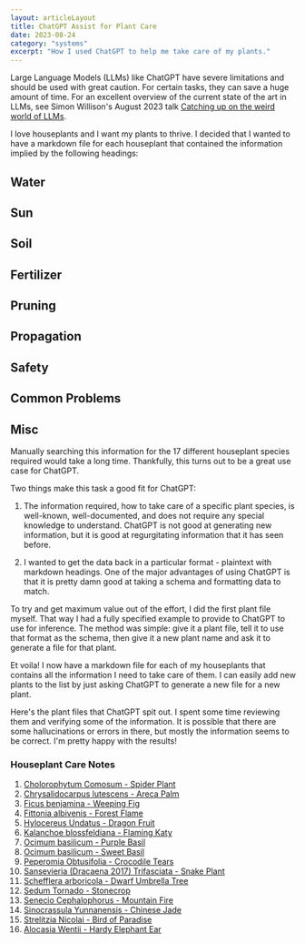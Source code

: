 ```yaml
---
layout: articleLayout
title: ChatGPT Assist for Plant Care
date: 2023-08-24
category: "systems"
excerpt: "How I used ChatGPT to help me take care of my plants."
---
```


Large Language Models (LLMs) like ChatGPT have severe limitations and should be used with great caution. For certain tasks, they can save a huge amount of time. For an excellent overview of the current state of the art in LLMs, see Simon Willison's August 2023 talk [Catching up on the weird world of LLMs](https://simonwillison.net/2023/Aug/3/weird-world-of-llms/).

I love houseplants and I want my plants to thrive. I decided that I wanted to have a markdown file for each houseplant that contained the information implied by the following headings:

## Water

## Sun

## Soil

## Fertilizer

## Pruning

## Propagation

## Safety

## Common Problems

## Misc

Manually searching this information for the 17 different houseplant species required would take a long time. Thankfully, this turns out to be a great use case for ChatGPT.

Two things make this task a good fit for ChatGPT:

1. The information required, how to take care of a specific plant species, is well-known, well-documented, and does not require any special knowledge to understand. ChatGPT is not good at generating new information, but it is good at regurgitating information that it has seen before.

2. I wanted to get the data back in a particular format - plaintext with markdown headings. One of the major advantages of using ChatGPT is that it is pretty damn good at taking a schema and formatting data to match.

To try and get maximum value out of the effort, I did the first plant file myself. That way I had a fully specified example to provide to ChatGPT to use for inference. The method was simple: give it a plant file, tell it to use that format as the schema, then give it a new plant name and ask it to generate a file for that plant.

Et voila! I now have a markdown file for each of my houseplants that contains all the information I need to take care of them. I can easily add new plants to the list by just asking ChatGPT to generate a new file for a new plant.

Here's the plant files that ChatGPT spit out. I spent some time reviewing them and verifying some of the information. It is possible that there are some hallucinations or errors in there, but mostly the information seems to be correct. I'm pretty happy with the results!

### Houseplant Care Notes

1. [Cholorophytum Comosum - Spider Plant](</blog/houseplant-care-notes/Cholorophytum Comosum - Spider Plant>)
2. [Chrysalidocarpus lutescens - Areca Palm](</blog/houseplant-care-notes/Chrysalidocarpus lutescens - Areca Palm>)
3. [Ficus benjamina - Weeping Fig](</blog/houseplant-care-notes/Ficus benjamina - Weeping Fig>)
4. [Fittonia albivenis - Forest Flame](</blog/houseplant-care-notes/Fittonia albivenis - Forest Flame>)
5. [Hylocereus Undatus - Dragon Fruit](</blog/houseplant-care-notes/Hylocereus Undatus - Dragon Fruit>)
6. [Kalanchoe blossfeldiana - Flaming Katy](</blog/houseplant-care-notes/Kalanchoe blossfeldiana - Flaming Katy>)
7. [Ocimum basilicum - Purple Basil](</blog/houseplant-care-notes/Ocimum basilicum - Purple Basil>)
8. [Ocimum basilicum - Sweet Basil](</blog/houseplant-care-notes/Ocimum basilicum - Sweet Basil>)
9. [Peperomia Obtusifolia - Crocodile Tears](</blog/houseplant-care-notes/Peperomia Obtusifolia - Crocodile Tears>)
10. [Sansevieria (Dracaena 2017) Trifasciata - Snake Plant](</blog/houseplant-care-notes/Sansevieria (Dracaena 2017) Trifasciata - Snake Plant>)
11. [Schefflera arboricola - Dwarf Umbrella Tree](</blog/houseplant-care-notes/Schefflera arboricola - Dwarf Umbrella Tree>)
12. [Sedum Tornado - Stonecrop](</blog/houseplant-care-notes/Sedum Tornado - Stonecrop>)
13. [Senecio Cephalophorus - Mountain Fire](</blog/houseplant-care-notes/Senecio Cephalophorus - Mountain Fire>)
14. [Sinocrassula Yunnanensis - Chinese Jade](</blog/houseplant-care-notes/Sinocrassula Yunnanensis - Chinese Jade>)
15. [Strelitzia Nicolai - Bird of Paradise](</blog/houseplant-care-notes/Strelitzia Nicolai - Bird of Paradise>)
16. [Alocasia Wentii - Hardy Elephant Ear](</blog/houseplant-care-notes/Alocasia Wentii - Hardy Elephant Ear>)

<!-- /files/houseplant-care-notes/Alocasia Wentii - Hardy Elephant Ear.md
/files/houseplant-care-notes/Cholorophytum Comosum - Spider Plant.md
/files/houseplant-care-notes/Chrysalidocarpus lutescens - Areca Palm.md
/files/houseplant-care-notes/Ficus benjamina - Weeping Fig.md
/files/houseplant-care-notes/Fittonia albivenis - Forest Flame.md
/files/houseplant-care-notes/Hylocereus Undatus - Dragon Fruit.md
/files/houseplant-care-notes/Kalanchoe blossfeldiana - Flaming Katy.md
/files/houseplant-care-notes/Ocimum basilicum - Purple Basil.md
/files/houseplant-care-notes/Ocimum basilicum - Sweet Basil.md
/files/houseplant-care-notes/Peperomia Obtusifolia - Crocodile Tears.md
/files/houseplant-care-notes/Sansevieria (Dracaena 2017) Trifasciata - Snake Plant.md
/files/houseplant-care-notes/Schefflera arboricola - Dwarf Umbrella Tree.md
/files/houseplant-care-notes/Sedum Tornado - Stonecrop.md
/files/houseplant-care-notes/Senecio Cephalophorus - Mountain Fire.md
/files/houseplant-care-notes/Sinocrassula Yunnanensis - Chinese Jade.md
/files/houseplant-care-notes/Strelitzia Nicolai - Bird of Paradise.md -->
